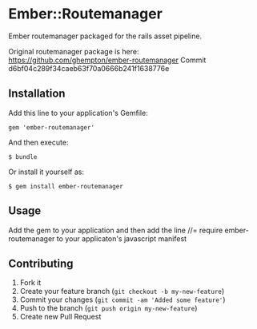# Ember::Routemanager

Ember routemanager packaged for the rails asset pipeline.

Original routemanager package is here: https://github.com/ghempton/ember-routemanager
Commit d6bf04c289f34caeb63f70a0666b241f1638776e

## Installation

Add this line to your application's Gemfile:

    gem 'ember-routemanager'

And then execute:

    $ bundle

Or install it yourself as:

    $ gem install ember-routemanager

## Usage

Add the gem to your application and then add the line
//= require ember-routemanager
to your applicaton's javascript manifest

## Contributing

1. Fork it
2. Create your feature branch (`git checkout -b my-new-feature`)
3. Commit your changes (`git commit -am 'Added some feature'`)
4. Push to the branch (`git push origin my-new-feature`)
5. Create new Pull Request
